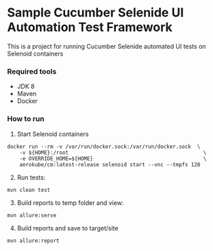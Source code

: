 Sample Cucumber Selenide UI Automation Test Framework
=====================================================

This is a project for running Cucumber Selenide automated UI tests on Selenoid containers

### Required tools
 
* JDK 8
* Maven
* Docker 

### How to run


1. Start Selenoid containers 
```
docker run --rm -v /var/run/docker.sock:/var/run/docker.sock  \
    -v ${HOME}:/root                                            \
    -e OVERRIDE_HOME=${HOME}                                    \
    aerokube/cm:latest-release selenoid start --vnc --tmpfs 128
```
2. Run tests:
```
mvn clean test
```
3. Build reports to temp folder and view:    
```
mvn allure:serve
```
4. Build reports and save to target/site
```
mvn allure:report
```



